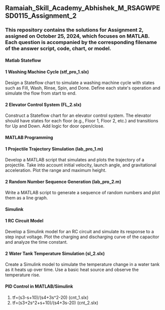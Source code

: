 ## Ramaiah_Skill_Academy_Abhishek_M_RSAGWPESD0115_Assignment_2

### This repository contains the solutions for Assignment 2, assigned on October 25, 2024, which focuses on MATLAB. Each question is accompanied by the corresponding filename of the answer script, code, chart, or model.

#### Matlab Stateflow
#### 1 Washing Machine Cycle (stf_pro_1.slx)
Design a Stateflow chart to simulate a washing machine cycle with states such as Fill, Wash, Rinse, Spin, and Done. Define each state's operation and simulate the flow from start to end.

#### 2 Elevator Control System (FL_2.slx)
Construct a Stateflow chart for an elevator control system. The elevator should have states for each floor (e.g., Floor 1, Floor 2, etc.) and transitions for Up and Down. Add logic for door open/close.

#### MATLAB Programming
#### 1 Projectile Trajectory Simulation (lab_pro_1.m)
Develop a MATLAB script that simulates and plots the trajectory of a projectile. Take into account initial velocity, launch angle, and gravitational acceleration. Plot the range and maximum height.

#### 2 Random Number Sequence Generation (lab_pro_2.m)
Write a MATLAB script to generate a sequence of random numbers and plot them as a line graph.

#### Simulink
#### 1 RC Circuit Model
Develop a Simulink model for an RC circuit and simulate its response to a step input voltage. Plot the charging and discharging curve of the capacitor and analyze the time constant.

#### 2 Water Tank Temperature Simulation (sl_2.slx)
Create a Simulink model to simulate the temperature change in a water tank as it heats up over time. Use a basic heat source and observe the temperature rise.

#### PID Control in MATLAB/Simulink
1. tf=(s3-s+10)/(s4+3s^2-20) (cnt_1.slx)
2. tf=(s3+2s^2+s+10)/(s4+3s-20) (cnt_2.slx)
